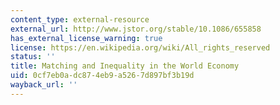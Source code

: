 ```yaml
---
content_type: external-resource
external_url: http://www.jstor.org/stable/10.1086/655858
has_external_license_warning: true
license: https://en.wikipedia.org/wiki/All_rights_reserved
status: ''
title: Matching and Inequality in the World Economy
uid: 0cf7eb0a-dc87-4eb9-a526-7d897bf3b19d
wayback_url: ''
---
```

